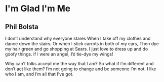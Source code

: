 # I'm Glad I'm Me
## Phil Bolsta
I don’t understand why everyone stares
When I take off my clothes and dance down the stairs.
Or when I stick carrots in both of my ears,
Then dye my hair green and go shopping at Sears.
I just love to dress up and do goofy things.
If I were an angel, I’d tie-dye my wings!

Why can’t folks accept me the way that I am?
So what if I’m different and don’t act like them?
I’m not going to change and be someone I’m not.
I like who I am, and I’m all that I’ve got.